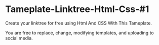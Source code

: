 # Tameplate-Linktree-Html-Css-#1
Create your linktree for free using Html And CSS With This Tameplate.

You are free to replace, change, modifying templates, and uploading to social media.
